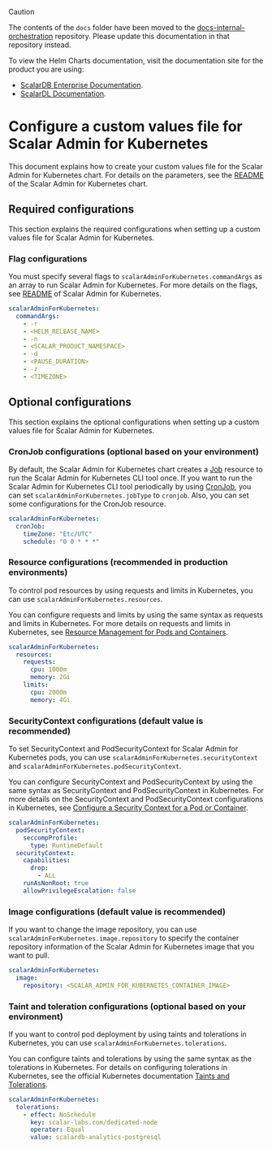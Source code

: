 > [!CAUTION]
> 
> The contents of the `docs` folder have been moved to the [docs-internal-orchestration](https://github.com/scalar-labs/docs-internal-orchestration) repository. Please update this documentation in that repository instead.
> 
> To view the Helm Charts documentation, visit the documentation site for the product you are using:
> 
> - [ScalarDB Enterprise Documentation](https://scalardb.scalar-labs.com/docs/latest/helm-charts/getting-started-scalar-helm-charts/).
> - [ScalarDL Documentation](https://scalardl.scalar-labs.com/docs/latest/helm-charts/getting-started-scalar-helm-charts/).

# Configure a custom values file for Scalar Admin for Kubernetes

This document explains how to create your custom values file for the Scalar Admin for Kubernetes chart. For details on the parameters, see the [README](https://github.com/scalar-labs/helm-charts/blob/main/charts/scalar-admin-for-kubernetes/README.md) of the Scalar Admin for Kubernetes chart.

## Required configurations

This section explains the required configurations when setting up a custom values file for Scalar Admin for Kubernetes.

### Flag configurations

You must specify several flags to `scalarAdminForKubernetes.commandArgs` as an array to run Scalar Admin for Kubernetes. For more details on the flags, see [README](https://github.com/scalar-labs/scalar-admin-for-kubernetes/blob/main/README.md) of Scalar Admin for Kubernetes.

```yaml
scalarAdminForKubernetes:
  commandArgs:
    - -r
    - <HELM_RELEASE_NAME>
    - -n
    - <SCALAR_PRODUCT_NAMESPACE>
    - -d
    - <PAUSE_DURATION>
    - -z
    - <TIMEZONE>
```

## Optional configurations

This section explains the optional configurations when setting up a custom values file for Scalar Admin for Kubernetes.

### CronJob configurations (optional based on your environment)

By default, the Scalar Admin for Kubernetes chart creates a [Job](https://kubernetes.io/docs/concepts/workloads/controllers/job/) resource to run the Scalar Admin for Kubernetes CLI tool once. If you want to run the Scalar Admin for Kubernetes CLI tool periodically by using [CronJob](https://kubernetes.io/docs/concepts/workloads/controllers/cron-jobs/), you can set `scalarAdminForKubernetes.jobType` to `cronjob`. Also, you can set some configurations for the CronJob resource.

```yaml
scalarAdminForKubernetes:
  cronJob:
    timeZone: "Etc/UTC"
    schedule: "0 0 * * *"
```

### Resource configurations (recommended in production environments)

To control pod resources by using requests and limits in Kubernetes, you can use `scalarAdminForKubernetes.resources`.

You can configure requests and limits by using the same syntax as requests and limits in Kubernetes. For more details on requests and limits in Kubernetes, see [Resource Management for Pods and Containers](https://kubernetes.io/docs/concepts/configuration/manage-resources-containers/).

```yaml
scalarAdminForKubernetes:
  resources:
    requests:
      cpu: 1000m
      memory: 2Gi
    limits:
      cpu: 2000m
      memory: 4Gi
```

### SecurityContext configurations (default value is recommended)

To set SecurityContext and PodSecurityContext for Scalar Admin for Kubernetes pods, you can use `scalarAdminForKubernetes.securityContext` and `scalarAdminForKubernetes.podSecurityContext`.

You can configure SecurityContext and PodSecurityContext by using the same syntax as SecurityContext and PodSecurityContext in Kubernetes. For more details on the SecurityContext and PodSecurityContext configurations in Kubernetes, see [Configure a Security Context for a Pod or Container](https://kubernetes.io/docs/tasks/configure-pod-container/security-context/).

```yaml
scalarAdminForKubernetes:
  podSecurityContext:
    seccompProfile:
      type: RuntimeDefault
  securityContext:
    capabilities:
      drop:
        - ALL
    runAsNonRoot: true
    allowPrivilegeEscalation: false
```

### Image configurations (default value is recommended)

If you want to change the image repository, you can use `scalarAdminForKubernetes.image.repository` to specify the container repository information of the Scalar Admin for Kubernetes image that you want to pull.

```yaml
scalarAdminForKubernetes:
  image:
    repository: <SCALAR_ADMIN_FOR_KUBERNETES_CONTAINER_IMAGE>
```

### Taint and toleration configurations (optional based on your environment)

If you want to control pod deployment by using taints and tolerations in Kubernetes, you can use `scalarAdminForKubernetes.tolerations`.

You can configure taints and tolerations by using the same syntax as the tolerations in Kubernetes. For details on configuring tolerations in Kubernetes, see the official Kubernetes documentation [Taints and Tolerations](https://kubernetes.io/docs/concepts/scheduling-eviction/taint-and-toleration/).

```yaml
scalarAdminForKubernetes:
  tolerations:
    - effect: NoSchedule
      key: scalar-labs.com/dedicated-node
      operator: Equal
      value: scalardb-analytics-postgresql
```
